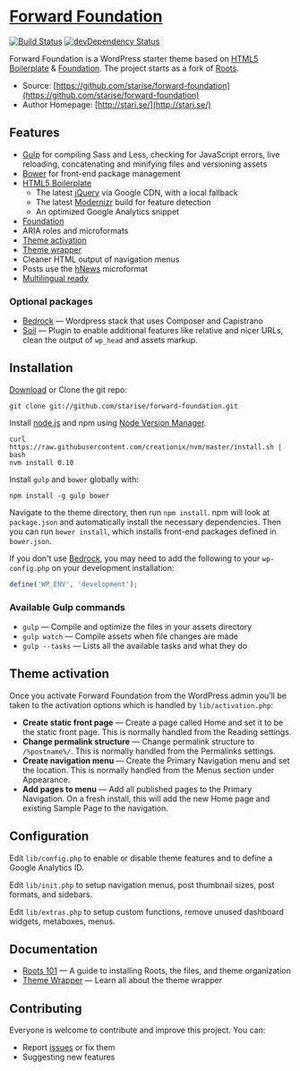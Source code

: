 # [Forward Foundation](https://github.com/starise/forward-foundation)
[![Build Status](https://travis-ci.org/starise/roots.svg)](https://travis-ci.org/starise/forward-foundation)
[![devDependency Status](https://david-dm.org/starise/forward-foundation/dev-status.svg)](https://david-dm.org/starise/forward-foundation#info=devDependencies)

Forward Foundation is a WordPress starter theme based on [HTML5 Boilerplate](http://html5boilerplate.com/) & [Foundation](http://foundation.zurb.com/). The project starts as a fork of [Roots](https://github.com/roots/roots).

* Source: [https://github.com/starise/forward-foundation](https://github.com/starise/forward-foundation)
* Author Homepage: [http://stari.se/](http://stari.se/)

## Features

* [Gulp](http://gulpjs.com/) for compiling Sass and Less, checking for JavaScript errors, live reloading, concatenating and minifying files and versioning assets
* [Bower](http://bower.io/) for front-end package management
* [HTML5 Boilerplate](http://html5boilerplate.com/)
  * The latest [jQuery](http://jquery.com/) via Google CDN, with a local fallback
  * The latest [Modernizr](http://modernizr.com/) build for feature detection
  * An optimized Google Analytics snippet
* [Foundation](http://foundation.zurb.com/)
* ARIA roles and microformats
* [Theme activation](http://roots.io/roots-101/#theme-activation)
* [Theme wrapper](http://roots.io/an-introduction-to-the-roots-theme-wrapper/)
* Cleaner HTML output of navigation menus
* Posts use the [hNews](http://microformats.org/wiki/hnews) microformat
* [Multilingual ready](http://wpml.org/)

### Optional packages

* [Bedrock](https://github.com/roots/bedrock) — Wordpress stack that uses Composer and Capistrano
* [Soil](https://github.com/roots/soil) — Plugin to enable additional features like relative and nicer URLs, clean the output of `wp_head` and assets markup.

## Installation

[Download](https://githgithub.com/starise/forward-foundation/zipball/master) or Clone the git repo:

```
git clone git://github.com/starise/forward-foundation.git
```

Install [node.js](http://nodejs.org/download/) and npm using [Node Version Manager](https://github.com/creationix/nvm).

```
curl https://raw.githubusercontent.com/creationix/nvm/master/install.sh | bash
nvm install 0.10
```

Install `gulp` and `bower` globally with:

```
npm install -g gulp bower
```

Navigate to the theme directory, then run `npm install`. npm will look at `package.json` and automatically install the necessary dependencies. Then you can run `bower install`, which installs front-end packages defined in `bower.json`.

If you don't use [Bedrock](https://github.com/roots/bedrock), you may need to add the following to your `wp-config.php` on your development installation:

```php
define('WP_ENV', 'development');
```

### Available Gulp commands

* `gulp` — Compile and optimize the files in your assets directory
* `gulp watch` — Compile assets when file changes are made
* `gulp --tasks` — Lists all the available tasks and what they do

## Theme activation

Once you activate Forward Foundation from the WordPress admin you’ll be taken to the activation options which is handled by `lib/activation.php`:

* **Create static front page** — Create a page called Home and set it to be the static front page. This is normally handled from the Reading settings.
* **Change permalink structure** — Change permalink structure to `/%postname%/`. This is normally handled from the Permalinks settings.
* **Create navigation menu** — Create the Primary Navigation menu and set the location. This is normally handled from the Menus section under Appearance.
* **Add pages to menu** — Add all published pages to the Primary Navigation. On a fresh install, this will add the new Home page and existing Sample Page to the navigation.

## Configuration

Edit `lib/config.php` to enable or disable theme features and to define a Google Analytics ID.

Edit `lib/init.php` to setup navigation menus, post thumbnail sizes, post formats, and sidebars.

Edit `lib/extras.php` to setup custom functions, remove unused dashboard widgets, metaboxes, menus.

## Documentation

* [Roots 101](http://roots.io/roots-101/) — A guide to installing Roots, the files, and theme organization
* [Theme Wrapper](http://roots.io/an-introduction-to-the-roots-theme-wrapper/) — Learn all about the theme wrapper

## Contributing

Everyone is welcome to contribute and improve this project. You can:

* Report [issues](https://github.com/starise/forward-foundation/issues) or fix them
* Suggesting new features
